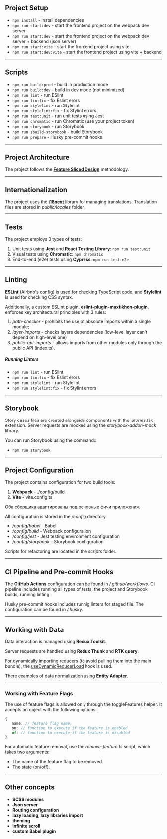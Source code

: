 ## Project Setup

- `npm install` - install dependencies
- `npm run start:dev` - start the frontend project on the webpack dev server
- `npm run start:dev` - start the frontend project on the webpack dev server + backend (json server)
- `npm run start:vite` - start the frontend project using vite
- `npm run start:dev:vite` - start the frontend project using vite + backend

----

## Scripts
- `npm run build:prod` - build in production mode
- `npm run build:dev` -  build in dev mode (not minimized)
- `npm run lint` - run ESlint
- `npm run lin:fix` - fix Eslint erors
- `npm run stylelint` - run Stylelint
- `npm run stylelint:fix` - fix Stylint errors
- `npm run test:unit` - run unit tests using Jest
- `npm run chromatic` - run Chromatic (use your project token)
- `npm run storybook` - run Storybook
- `npm run sbuild-storybook` - build Storybook
- `npm run prepare` - Husky pre-commit hooks

----

## Project Architecture

The project follows the **[Feature Sliced Design](https://feature-sliced.design/docs/get-started/overview)** methodology.

----

## Internationalization

The project uses the **[i18next](https://react.i18next.com)** library for managing translations. Translation files are stored in *public/locales* folder.

----

## Tests

The project employs 3 types of tests:
1) Unit tests using **Jest** and **React Testing Library**: `npm run test:unit`
2) Visual tests using **Chromatic**: `npm chromatic`
3) End-to-end (e2e) tests using **Cypress**: `npm run test:e2e`

----

## Linting

**ESLint** (Airbnb's config) is used for checking TypeScript code, and **Stylelint** is used for checking CSS syntax.

Additionally, a custom ESLint plugin, **eslint-plugin-maxtikhon-plugin**, enforces key architectural principles with 3 rules:
1) *path-checker* - prohibits the use of absolute imports within a single module;
2) *layer-imports* - checks layers dependencies (low-level layer can't depend on high-level one)
3) *public-api-imports* - allows imports from other modules only through the public API (index.ts).

##### Running Linters
- `npm run lint` - run ESlint
- `npm run lin:fix` - fix Eslint erors
- `npm run stylelint` - run Stylelint
- `npm run stylelint:fix` - fix Stylint errors

----
## Storybook

Story cases files are created alongside components with the *.stories.tsx* extension. Server requests are mocked using the *storybook-addon-mock* library.

You can run Storybook using the command::
- `npm run storybook`

----

## Project Configuration

The project contains configuration for two build tools:
1. **Webpack** - ./config/build
2. **Vite** - vite.config.ts

Оба сборщика адаптированы под основные фичи приложения.

All configuration is stored in the */config* directory.
- */config/babel* - Babel
- */config/build* - Webpack configuration
- */config/jest* - Jest testing environment configuration
- */config/storybook* - Storybook configuration

Scripts for refactoring are located in the *scripts* folder.

----

## CI Pipeline and Pre-commit Hooks

The **GitHub Actions** configuration can be found in */.github/workflows*. CI pipeline includes running all types of tests, the project and Storybook builds, running linting.

Husky pre-commit hooks includes runnig linters for staged file. The configuration can be found in */.husky*.

----

## Working with Data

Data interaction is managed using **Redux Toolkit**.

Server requests are handled using **Redux Thunk** and **RTK query**.

For dynamically importing reducers (to avoid pulling them into the main bundle), the [useDynamicReducerLoad](/src/shared/lib/hooks/useDynamicReducerLoad.ts) hook is used.

There examples of data normalization using **Entity Adapter**.

----

### Working with Feature Flags

The use of feature flags is allowed only through the toggleFeatures helper.
It accepts an object with the following options:

```typescript jsx
{
   name: // feature flag name, 
   on: // function to execute if the feature is enabled
   of: // function to execute if the feature is disabled
}
```

For automatic feature removal, use the *remove-feature.ts* script, which takes two arguments:
- The name of the feature flag to be removed.
- The state (on/off).

----

## Other concepts
- **SCSS modules**
- **Json server**
- **Routing configuration**
- **lazy loading, lazy libraries import**
- **theming**
- **infinite scroll**
- **custom Babel plugin**